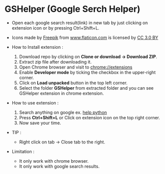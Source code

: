 # GSHelper (Google Serch Helper)

* Open each google search result(link) in new tab by just clicking  on extension icon or by pressing Ctrl+Shift+L.


* <div>Icons made by <a href="https://www.freepik.com/" title="Freepik">Freepik</a> from <a href="https://www.flaticon.com/" 			    title="Flaticon">www.flaticon.com</a> is licensed by <a href="http://creativecommons.org/licenses/by/3.0/" 			    title="Creative Commons BY 3.0" target="_blank">CC 3.0 BY</a></div>


* How to Install extension :
  1. Download repo by clicking on __Clone or download -> Download ZIP__.
  2. Extract zip file after downloading it.
  3. Open Chrome browser and visit to [chrome://extensions](chrome://extensions/)
  4. Enable __Developer mode__ by ticking the checkbox in the upper-right corner.
  5. Click on __Load unpacked__ button in the top left corner.
  6. Select the folder __GSHelper__ from extracted folder and you can see GSHelper extension in chrome extension.


* How to use extension :
  1. Search anything on google ex. [help python](https://www.google.com/search?q=help+python)
  2. Press __Ctrl+Shift+L__ or Click on extension icon on the top right corner.
  3. Now save your time.

* TIP :
  * Right click on tab -> Close tab to the right.

* Limitation :
  * It only work with chrome browser.
  * It only work with google search results.